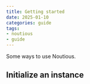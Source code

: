 ```yaml
---
title: Getting started
date: 2025-01-10
categories: guide
tags:
- noutious
- guide
---
```


Some ways to use Noutious.

<!--more-->

## Initialize an instance

